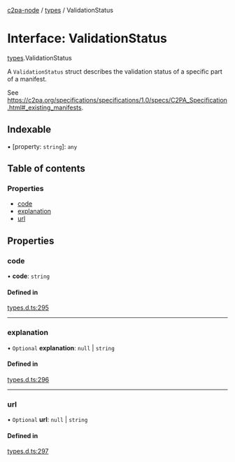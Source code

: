 [c2pa-node](../README.md) / [types](../modules/types.md) / ValidationStatus

# Interface: ValidationStatus

[types](../modules/types.md).ValidationStatus

A `ValidationStatus` struct describes the validation status of a specific part of a
manifest.

See
<https://c2pa.org/specifications/specifications/1.0/specs/C2PA_Specification.html#_existing_manifests>.

## Indexable

▪ [property: `string`]: `any`

## Table of contents

### Properties

- [code](types.ValidationStatus.md#code)
- [explanation](types.ValidationStatus.md#explanation)
- [url](types.ValidationStatus.md#url)

## Properties

### code

• **code**: `string`

#### Defined in

[types.d.ts:295](https://github.com/contentauth/c2pa-node/blob/e77ed14/js-src/types.d.ts#L295)

___

### explanation

• `Optional` **explanation**: ``null`` \| `string`

#### Defined in

[types.d.ts:296](https://github.com/contentauth/c2pa-node/blob/e77ed14/js-src/types.d.ts#L296)

___

### url

• `Optional` **url**: ``null`` \| `string`

#### Defined in

[types.d.ts:297](https://github.com/contentauth/c2pa-node/blob/e77ed14/js-src/types.d.ts#L297)
